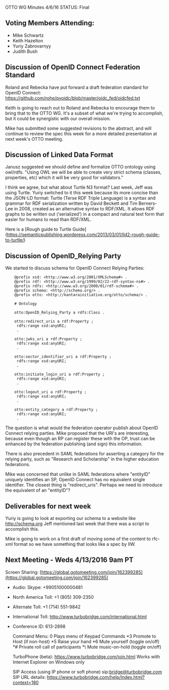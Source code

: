 OTTO WG Minutes 4/6/16
STATUS: Final

## Voting Members Attending:
 - Mike Schwartz
 - Keith Hazelton
 - Yuriy Zabrovarnyy
 - Judith Bush
 

## Discussion of OpenID Connect Federation Standard

Roland and Rebecka have put forward a draft federation standard for OpenID Connect:
 https://github.com/rohe/pyoidc/blob/master/oidc_fed/oidcfed.txt

Keith is going to reach out to Roland and Rebecka to encourage them to bring that to the 
OTTO WG. It's a subset of what we're trying to accomplish, but it could be synergistic 
with our overall mission. 

Mike has submitted some suggested revisions to the abstract, and will continue to review the
spec this week for a more detailed presentation at next week's OTTO meeting.

## Discussion of Linked Data Format

Janusz suggested we should define and formalize OTTO ontology using owl/rdfs. "Using OWL we will be 
able to create very strict schema (classes, properties, etc) which it will be very good for validators."

I think we agree, but what about Turtle N3 format? Last week, Jeff was using Turtle.
Yuriy switched to it this week because its more concise than the JSON-LD format:
    Turtle (Terse RDF Triple Language) is a syntax and grammar for RDF serialization written 
    by David Beckett and Tim Berners-Lee in 2008, created as an alternative syntax to RDF/XML. 
    It allows RDF graphs to be written out (‘serialized’) in a compact and natural text form 
    that easier for humans to read than RDF/XML.

Here is a [Rough guide to Turtle Guide]
(https://semanticpublishing.wordpress.com/2013/03/01/lld2-rough-guide-to-turtle/)

## Discussion of OpenID_Relying Party

We started to discuss schema for OpenID Connect Relying Parties:

```N3
    @prefix xsd: <http://www.w3.org/2001/XMLSchema#> .
    @prefix rdf: <http://www.w3.org/1999/02/22-rdf-syntax-ns#> .
    @prefix rdfs: <http://www.w3.org/2000/01/rdf-schema#> .
    @prefix schema: <http://schema.org/> .
    @prefix otto: <http://kantarainitiative.org/otto/schema/> .

    # Ontology

    otto:OpenID_Relying_Party a rdfs:Class .

    otto:redirect_uris a rdf:Property ;
     rdfs:range xsd:anyURI;
     .

    otto:jwks_uri a rdf:Property ;
     rdfs:range xsd:anyURI;
     .

    otto:sector_identifier_uri a rdf:Property ;
     rdfs:range xsd:anyURI;
     .

    otto:initiate_login_uri a rdf:Property ;
     rdfs:range xsd:anyURI;
     .

    otto:logout_uri a rdf:Property ;
     rdfs:range xsd:anyURI;
     .

    otto:entity_category a rdf:Property ;
     rdfs:range xsd:anyURI;
     .
```

The question is what would the federation operator publish about OpenID Connect relying parties. 
Mike proposed that the URI's are interesting, because even though an RP can register these with
the OP, trust can be enhanced by the federation publishing (and sign) this information. 

There is also precedent in SAML federations for asserting a category for the relying party,
such as "Research and Scholarship" in the higher education federations.

Mike was concerned that unlike in SAML federations where "entityID" uniquely identifies 
an SP, OpenID Connect has no equivalent single identifier. The closest thing is "redirect_uris".
Perhaps we need to introduce the equivalent of an "entityID"?

## Deliverables for next week

Yuriy is going to look at exporting our schema to a website like http://schema.org 
Jeff mentioned last week that there was a script to accomplish this. 

Mike is going to work on a first draft of moving some of the content to rfc-xml format
so we have something that looks like a spec by IIW.

## Next Meeting - Weds 4/13/2016 9am PT

Screen Sharing: [https://global.gotomeeting.com/join/162399285](https://global.gotomeeting.com/join/162399285)

 - Audio: Skype: +99051000000481
 - North America Toll: +1 (805) 309-2350
 - Alternate Toll: +1 (714) 551-9842
 - International Toll: http://www.turbobridge.com/international.html

 - Conference ID: 613-2898

    Command Menu: 0 Plays menu of Keypad Commands *3 Promote to Host (if non-host) *5 Raise your hand 
    *6 Mute yourself (toggle on/off) *# Private roll call of participants *\ Mute music-on-hold (toggle on/off)

    TurboPhone (beta): https://www.turbobridge.com/join.html Works with Internet Explorer on Windows only

    SIP Access (using IP phone or soft phone) sip:bridge@turbobridge.com
    SIP URL details: https://www.turbobridge.com/help/Index.html?context=180

